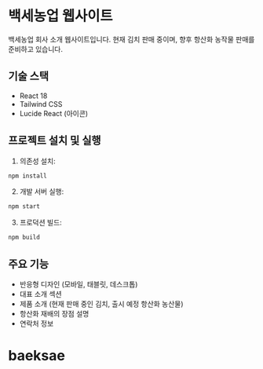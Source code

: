 # 백세농업 웹사이트

백세농업 회사 소개 웹사이트입니다. 현재 김치 판매 중이며, 향후 항산화 농작물 판매를 준비하고 있습니다.

## 기술 스택

- React 18
- Tailwind CSS
- Lucide React (아이콘)

## 프로젝트 설치 및 실행

1. 의존성 설치:
```bash
npm install
```

2. 개발 서버 실행:
```bash
npm start
```

3. 프로덕션 빌드:
```bash
npm build
```

## 주요 기능

- 반응형 디자인 (모바일, 태블릿, 데스크톱)
- 대표 소개 섹션
- 제품 소개 (현재 판매 중인 김치, 출시 예정 항산화 농산물)
- 항산화 재배의 장점 설명
- 연락처 정보
# baeksae
